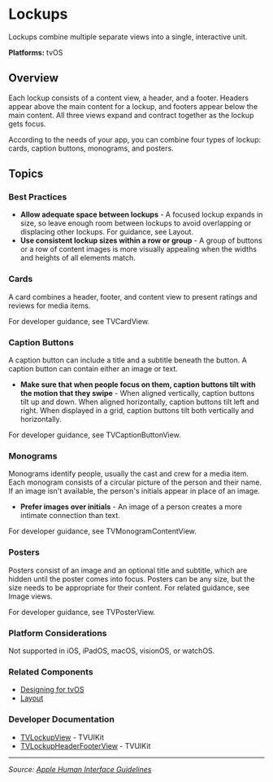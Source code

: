 # Lockups

Lockups combine multiple separate views into a single, interactive unit.

**Platforms:** tvOS

## Overview

Each lockup consists of a content view, a header, and a footer. Headers appear above the main content for a lockup, and footers appear below the main content. All three views expand and contract together as the lockup gets focus.

According to the needs of your app, you can combine four types of lockup: cards, caption buttons, monograms, and posters.

## Topics

### Best Practices

- **Allow adequate space between lockups** - A focused lockup expands in size, so leave enough room between lockups to avoid overlapping or displacing other lockups. For guidance, see Layout.
- **Use consistent lockup sizes within a row or group** - A group of buttons or a row of content images is more visually appealing when the widths and heights of all elements match.

### Cards

A card combines a header, footer, and content view to present ratings and reviews for media items.

For developer guidance, see TVCardView.

### Caption Buttons

A caption button can include a title and a subtitle beneath the button. A caption button can contain either an image or text.

- **Make sure that when people focus on them, caption buttons tilt with the motion that they swipe** - When aligned vertically, caption buttons tilt up and down. When aligned horizontally, caption buttons tilt left and right. When displayed in a grid, caption buttons tilt both vertically and horizontally.

For developer guidance, see TVCaptionButtonView.

### Monograms

Monograms identify people, usually the cast and crew for a media item. Each monogram consists of a circular picture of the person and their name. If an image isn't available, the person's initials appear in place of an image.

- **Prefer images over initials** - An image of a person creates a more intimate connection than text.

For developer guidance, see TVMonogramContentView.

### Posters

Posters consist of an image and an optional title and subtitle, which are hidden until the poster comes into focus. Posters can be any size, but the size needs to be appropriate for their content. For related guidance, see Image views.

For developer guidance, see TVPosterView.

### Platform Considerations

Not supported in iOS, iPadOS, macOS, visionOS, or watchOS.

### Related Components

- [Designing for tvOS](https://developer.apple.com/design/human-interface-guidelines/designing-for-tvos)
- [Layout](https://developer.apple.com/design/human-interface-guidelines/layout)

### Developer Documentation

- [TVLockupView](https://developer.apple.com/documentation/tvuikit/tvlockupview) - TVUIKit
- [TVLockupHeaderFooterView](https://developer.apple.com/documentation/tvuikit/tvlockupheaderfooterview) - TVUIKit

---

*Source: [Apple Human Interface Guidelines](https://developer.apple.com/design/human-interface-guidelines/lockups)*
